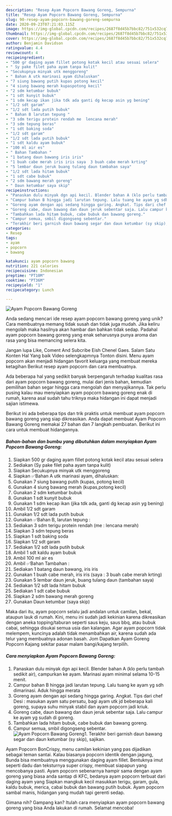 ```yaml
---
description: "Resep Ayam Popcorn Bawang Goreng, Sempurna"
title: "Resep Ayam Popcorn Bawang Goreng, Sempurna"
slug: 90-resep-ayam-popcorn-bawang-goreng-sempurna
date: 2020-09-23T07:21:03.115Z
image: https://img-global.cpcdn.com/recipes/2687f8d45b7bbc82/751x532cq70/ayam-popcorn-bawang-goreng-foto-resep-utama.jpg
thumbnail: https://img-global.cpcdn.com/recipes/2687f8d45b7bbc82/751x532cq70/ayam-popcorn-bawang-goreng-foto-resep-utama.jpg
cover: https://img-global.cpcdn.com/recipes/2687f8d45b7bbc82/751x532cq70/ayam-popcorn-bawang-goreng-foto-resep-utama.jpg
author: Benjamin Davidson
ratingvalue: 4.4
reviewcount: 4
recipeingredient:
- "500 gr daging ayam fillet potong kotak kecil atau sesuai selera"
- " Sy pake filet paha ayam tanpa kulit"
- "Secukupnya minyak utk menggoreng"
- " Bahan A utk marinasi ayam dihaluskan"
- "7 siung bawang putih kupas potong kecil"
- "4 siung bawang merah kupaspotong kecil"
- "2 sdm ketumbar bubuk"
- "1 sdt kunyit bubuk"
- "1 sdm kecap ikan jika tdk ada ganti dg kecap asin yg bening"
- "1/2 sdt garam"
- "1/2 sdt lada putih bubuk"
- " Bahan B larutan tepung "
- "3 sdm terigu protein rendah me  lencana merah"
- "3 sdm tepung beras"
- "1 sdt baking soda"
- "1/2 sdt garam"
- "1/2 sdt lada putih bubuk"
- "1 sdt kaldu ayam bubuk"
- "100 ml air es"
- " Bahan Tambahan "
- "1 batang daun bawang iris iris"
- "1 buah cabe merah iris iris saya  3 buah cabe merah krting"
- "5 lembar daun jeruk buang tulang daun tambahan saya"
- "1/2 sdt lada hitam bubuk"
- "1 sdt cabe bubuk"
- "2 sdm bawang merah goreng"
- " Daun ketumbar saya skip"
recipeinstructions:
- "Panaskan dulu minyak dgn api kecil. Blender bahan A (klo perlu tambah sedikit air), campurkan ke ayam. Marinasi ayam minimal selama 10-15 menit."
- "Campur bahan B hingga jadi larutan tepung. Lalu tuang ke ayam yg sdh dimarinasi. Aduk hingga merata"
- "Goreng ayam dengan api sedang hingga garing. Angkat. Tips dari chef Desi : masukan ayam satu persatu, bagi ayam utk jd beberapa kali goreng, supaya suhu minyak stabil dan ayam popcorn jadi kriuk."
- "Goreng cabe, daun bawang dan daun jeruk sebentar saja. Lalu campur ke ayam yg sudah di goreng."
- "Tambahkan lada hitam bubuk, cabe bubuk dan bawang goreng."
- "Campur semua, smbil digongseng sebentar."
- "Terakhir beri garnish daun bawang segar dan daun ketumbar (sy skip), sajikan."
categories:
- Resep
tags:
- ayam
- popcorn
- bawang

katakunci: ayam popcorn bawang 
nutrition: 221 calories
recipecuisine: Indonesian
preptime: "PT10M"
cooktime: "PT36M"
recipeyield: "1"
recipecategory: Lunch

---
```



![Ayam Popcorn Bawang Goreng](https://img-global.cpcdn.com/recipes/2687f8d45b7bbc82/751x532cq70/ayam-popcorn-bawang-goreng-foto-resep-utama.jpg)

Anda sedang mencari ide resep ayam popcorn bawang goreng yang unik? Cara membuatnya memang tidak susah dan tidak juga mudah. Jika keliru mengolah maka hasilnya akan hambar dan bahkan tidak sedap. Padahal ayam popcorn bawang goreng yang enak seharusnya punya aroma dan rasa yang bisa memancing selera kita.

Jangan lupa Like, Coment And Subcribe Eish Chenel Gaes. Salam Satu Konten Hal Yang baik Video selengkapmnya Tonton disini. Menu ayam popcorn akan menjadi hidangan favorit keluarga yang membuat mereka ketagihan Berikut resep ayam popcorn dan cara membuatnya.

Ada beberapa hal yang sedikit banyak berpengaruh terhadap kualitas rasa dari ayam popcorn bawang goreng, mulai dari jenis bahan, kemudian pemilihan bahan segar hingga cara mengolah dan menyajikannya. Tak perlu pusing kalau mau menyiapkan ayam popcorn bawang goreng enak di rumah, karena asal sudah tahu triknya maka hidangan ini dapat menjadi sajian istimewa.


Berikut ini ada beberapa tips dan trik praktis untuk membuat ayam popcorn bawang goreng yang siap dikreasikan. Anda dapat membuat Ayam Popcorn Bawang Goreng memakai 27 bahan dan 7 langkah pembuatan. Berikut ini cara untuk membuat hidangannya.

<!--inarticleads1-->

##### Bahan-bahan dan bumbu yang dibutuhkan dalam menyiapkan Ayam Popcorn Bawang Goreng:

1. Siapkan 500 gr daging ayam fillet potong kotak kecil atau sesuai selera
1. Sediakan  (Sy pake filet paha ayam tanpa kulit)
1. Siapkan Secukupnya minyak utk menggoreng
1. Siapkan  ✅Bahan A utk marinasi ayam, dihaluskan:
1. Gunakan 7 siung bawang putih (kupas, potong kecil)
1. Gunakan 4 siung bawang merah (kupas,potong kecil)
1. Gunakan 2 sdm ketumbar bubuk
1. Gunakan 1 sdt kunyit bubuk
1. Gunakan 1 sdm kecap ikan (jika tdk ada, ganti dg kecap asin yg bening)
1. Ambil 1/2 sdt garam
1. Gunakan 1/2 sdt lada putih bubuk
1. Gunakan  ✅Bahan B, larutan tepung :
1. Sediakan 3 sdm terigu protein rendah (me : lencana merah)
1. Siapkan 3 sdm tepung beras
1. Siapkan 1 sdt baking soda
1. Siapkan 1/2 sdt garam
1. Sediakan 1/2 sdt lada putih bubuk
1. Ambil 1 sdt kaldu ayam bubuk
1. Ambil 100 ml air es
1. Ambil  ✅Bahan Tambahan :
1. Sediakan 1 batang daun bawang, iris iris
1. Gunakan 1 buah cabe merah, iris iris (saya : 3 buah cabe merah krting)
1. Gunakan 5 lembar daun jeruk, buang tulang daun (tambahan saya)
1. Sediakan 1/2 sdt lada hitam bubuk
1. Sediakan 1 sdt cabe bubuk
1. Siapkan 2 sdm bawang merah goreng
1. Gunakan  Daun ketumbar (saya skip)


Maka dari itu, ayam popcorn selalu jadi andalan untuk camilan, bekal, ataupun lauk di rumah. Kini, menu ini sudah jadi kekinian karena dikreasikan dengan aneka topping/taburan seperti saus keju, saus bbq, atau bubuk cabai, sehingga disukai semua usia dan kalangan. Agar ayam popcorn tidak melempem, kuncinya adalah tidak menambahkan air, karena sudah ada telur yang membuatnya adonan basah. Jom Dapatkan Ayam Goreng Popcorn Kajang sekitar pasar malam bangi/kajang terpilih. 

<!--inarticleads2-->

##### Cara menyiapkan Ayam Popcorn Bawang Goreng:

1. Panaskan dulu minyak dgn api kecil. Blender bahan A (klo perlu tambah sedikit air), campurkan ke ayam. Marinasi ayam minimal selama 10-15 menit.
1. Campur bahan B hingga jadi larutan tepung. Lalu tuang ke ayam yg sdh dimarinasi. Aduk hingga merata
1. Goreng ayam dengan api sedang hingga garing. Angkat. Tips dari chef Desi : masukan ayam satu persatu, bagi ayam utk jd beberapa kali goreng, supaya suhu minyak stabil dan ayam popcorn jadi kriuk.
1. Goreng cabe, daun bawang dan daun jeruk sebentar saja. Lalu campur ke ayam yg sudah di goreng.
1. Tambahkan lada hitam bubuk, cabe bubuk dan bawang goreng.
1. Campur semua, smbil digongseng sebentar.
<img src="//assets-global.cpcdn.com/assets/icons/button_play-2c75c40dde080a61004c1f40b05d8f140eaff45d7e9e6481dc71c63d2e7c4909.png" alt="Ayam Popcorn Bawang Goreng">1. Terakhir beri garnish daun bawang segar dan daun ketumbar (sy skip), sajikan.


Ayam Popcorn BonCrispy, menu camilan kekinian yang pas dijadikan sebagai teman santai. Kalau biasanya popcorn identik dengan jagung, Bunda bisa membuatnya menggunakan daging ayam fillet. Bentuknya imut seperti dadu dan teksturnya super crispy, membuat siapapun yang mencobanya pasti. Ayam popcorn sebenarnya hampir sama dengan ayam goreng yang biasa anda santap di KFC, bedanya ayam popcorn terbuat dari daging ayam yang Siapkan mangkuk kecil masukkan terigu, garam, gula, kaldu bubuk, merica, cabai bubuk dan bawang putih bubuk. Ayam popcorn sambal manis, hidangan yang mudah tapi gerenti sedap. 

Gimana nih? Gampang kan? Itulah cara menyiapkan ayam popcorn bawang goreng yang bisa Anda lakukan di rumah. Selamat mencoba!
